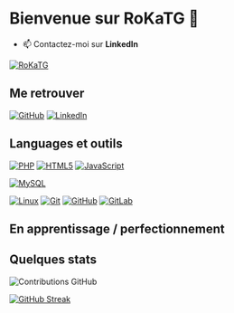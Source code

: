 # Bienvenue sur RoKaTG 👋

- 📫 Contactez-moi sur **LinkedIn**

[![RoKaTG](https://github-profile-trophy.vercel.app/?username=RoKaTG&theme=onedark&rank=SECRET,SSS,SS,S,AAA,AA,A&no-bg=true&no-frame=true&margin-w=16)](https://github.com/ryo-ma/github-profile-trophy)

## Me retrouver

[![GitHub](https://img.shields.io/badge/-GitHub-000?&logo=GitHub&logoColor=FFF)](https://github.com/RoKaTG/)
[![LinkedIn](https://img.shields.io/badge/-LinkedIn-000?&logo=LinkedIn&logoColor=0A66C2)](https://www.linkedin.com/in/yassine-msilini-44a84b199/)

## Languages et outils

[![PHP](https://img.shields.io/badge/-PHP-000?&logo=PHP&logoColor=777BB4)](https://www.php.net)
[![HTML5](https://img.shields.io/badge/-HTML5-000?&logo=HTML5&logoColor=E34F26)](https://www.w3.org/html/)
[![JavaScript](https://img.shields.io/badge/-JavaScript-000?&logo=JavaScript&logoColor=F7DF1E)](https://developer.mozilla.org/en-US/docs/Web/JavaScript)

[![MySQL](https://img.shields.io/badge/-MySQL-000?&logo=MySQL&logoColor=4479A1)](https://www.mysql.com/)


[![Linux](https://img.shields.io/badge/-Linux-000?&logo=Linux&logoColor=FCC624)](https://www.linux.org/)
[![Git](https://img.shields.io/badge/-Git-000?&logo=Git&logoColor=F05032)](https://git-scm.com/)
[![GitHub](https://img.shields.io/badge/-GitHub-000?&logo=GitHub&logoColor=FFF)](https://www.github.com/)
[![GitLab](https://img.shields.io/badge/-GitLab-000?&logo=GitLab&logoColor=FC6D26)](https://www.gitlab.com/)


## En apprentissage / perfectionnement



## Quelques stats

![Contributions GitHub](https://github-readme-stats.vercel.app/api?username=RoKatG&custom_title=Contributions%20GitHub&show_icons=true&locale=fr&count_private=true&hide=stars,issues&bg_color=0d1117&hide_border=true&icon_color=52BFEA&text_color=FFF&title_color=52BFEA)

 [![GitHub Streak](https://github-readme-streak-stats.herokuapp.com?user=RoKaTG&hide_border=true&locale=fr&background=0d1117&ring=52BFEA&stroke=52BFEA&fire=52BFEA&sideNums=FFFFFF&currStreakLabel=FFFFFF&sideLabels=FFFFFF&dates=FFFFFF&currStreakNum=FFFFFF)](https://git.io/streak-stats) 
